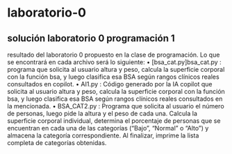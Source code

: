 # laboratorio-0
## solución laboratorio 0 programación 1
resultado del laboratorio 0 propuesto en la clase de programación. 
Lo que se encontrará en cada archivo será lo siguiente: 
•	[bsa_cat.py]bsa_cat.py : programa que solicita al usuario altura y peso, calcula la superficie corporal con la función bsa, y luego clasifica esa BSA según rangos clínicos reales consultados en copilot. 
•	AI1.py : Código generado por la IA copilot que solicita al usuario altura y peso, calcula la superficie corporal con la función bsa, y luego clasifica esa BSA según rangos clínicos reales consultados en la mencionada. 
•	BSA_CAT2.py : Programa que solicita al usuario el número de personas, luego pide la altura y el peso de cada una. Calcula la superficie corporal individual, determina el porcentaje de personas que se encuentran en cada una de las categorías (“Bajo”, “Normal” o “Alto”) y almacena la categoría correspondiente. Al finalizar, imprime la lista completa de categorías obtenidas.
